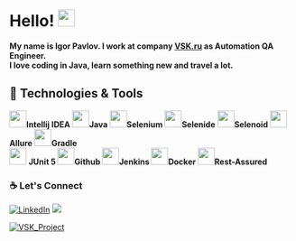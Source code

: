 # Hello! <img src="https://raw.githubusercontent.com/MartinHeinz/MartinHeinz/master/wave.gif" width="30px">

**My name is Igor Pavlov. I work at company [VSK.ru](https://www.vsk.ru) as Automation QA Engineer.**  
**I love coding in Java, learn something new and travel a lot.**

## 🔧 Technologies & Tools 
<img src="https://starchenkov.pro/qa-guru/img/skills/Intelij_IDEA.svg" width="30px">**Intellij IDEA** <img src="https://starchenkov.pro/qa-guru/img/skills/Java.svg" width="30px">**Java** <img src="https://starchenkov.pro/qa-guru/img/skills/Selenium.svg" width="30px">**Selenium** <img src="https://starchenkov.pro/qa-guru/img/skills/Selenide.svg" width="30px">**Selenide** <img src="https://starchenkov.pro/qa-guru/img/skills/Selenoid.svg" width="30px">**Selenoid** <img src="https://starchenkov.pro/qa-guru/img/skills/Allure_Report.svg" width="30px">**Allure** <img src="https://starchenkov.pro/qa-guru/img/skills/Gradle.svg" width="30px">**Gradle**   
<img src="https://starchenkov.pro/qa-guru/img/skills/JUnit5.svg" width="30px"> **JUnit 5 <img src="https://starchenkov.pro/qa-guru/img/skills/Github.svg" width="30px">Github <img src="https://starchenkov.pro/qa-guru/img/skills/Jenkins.svg" width="30px">Jenkins <img src="https://starchenkov.pro/qa-guru/img/skills/Docker.svg" width="30px">Docker <img src="https://starchenkov.pro/qa-guru/img/skills/Rest-Assured.svg" width="30px">Rest-Assured**

### :coffee: Let's Connect 
<p align="left">
	<a href="https://www.linkedin.com/in/igor-pavlov13/"><img src="https://img.icons8.com/bubbles/50/000000/linkedin.png" alt="LinkedIn" target="_blank"/></a>
	<a href="https://t.me/travel_qa"><img src="https://img.icons8.com/bubbles/50/000000/telegram-app.png" target="_blank"/></a>
</p>
<a href="https://github.com/igor-QA/VSK_Project">
  <img align="center" src="https://github-readme-stats.anuraghazra1.vercel.app/api?username=igor-QA&show_icons=true&include_all_commits=true&theme=tokyonight&&count_private=true" alt="VSK_Project"/>
</a>
